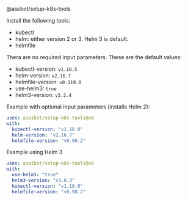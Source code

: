 @aiaibot/setup-k8s-tools

Install the following tools:
* kubectl
* helm: either version 2 or 3. Helm 3 is default.
* helmfile


Thera are no required input parameters. These are the default values:
- kubectl-version: `v1.18.5`
- helm-version: `v2.16.7`
- helmfile-version: `v0.119.0`
- use-helm3: `true`
- helm3-version: `v3.2.4`

Example with optional input parameters (installs Helm 2):

```yaml
uses: aiaibot/setup-k8s-tools@v8
with:
  kubectl-version: "v1.18.0"
  helm-version: "v2.16.7"
  helmfile-version: "v0.98.2"
```

Example using Helm 3

```yaml
uses: aiaibot/setup-k8s-tools@v8
with:
  use-helm3: "true"
  helm3-version: "v3.0.3"
  kubectl-version: "v1.18.0"
  helmfile-version: "v0.98.2"
```
